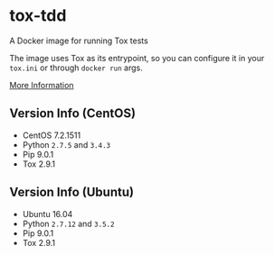 tox-tdd
=======

A Docker image for running Tox tests

The image uses Tox as its entrypoint, so you can configure it
in your `tox.ini` or through `docker run` args.

[More Information](http://cmattoon.com/devops-tutorial-python-ci-docker-travis-ci)


Version Info (CentOS)
---------------------
 * CentOS 7.2.1511
 * Python `2.7.5` and `3.4.3`
 * Pip 9.0.1
 * Tox 2.9.1


Version Info (Ubuntu)
---------------------
 * Ubuntu 16.04
 * Python `2.7.12` and `3.5.2`
 * Pip 9.0.1
 * Tox 2.9.1